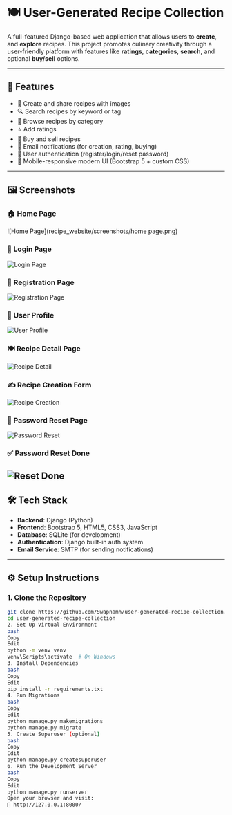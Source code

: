 # 🍽️ User-Generated Recipe Collection

A full-featured Django-based web application that allows users to **create**, and **explore** recipes. This project promotes culinary creativity through a user-friendly platform with features like **ratings**, **categories**, **search**, and optional **buy/sell** options.

---

## 🚀 Features

- 📝 Create and share recipes with images
- 🔍 Search recipes by keyword or tag
- 📂 Browse recipes by category
- ⭐ Add ratings
- 🛒 Buy and sell recipes
- 📨 Email notifications (for creation, rating, buying)
- 👤 User authentication (register/login/reset password)
- 📱 Mobile-responsive modern UI (Bootstrap 5 + custom CSS)

---

## 🖼️ Screenshots

### 🏠 Home Page
![Home Page](recipe_website/screenshots/home page.png)

### 🔐 Login Page
![Login Page](screenshots/users_login.png)

### 📝 Registration Page
![Registration Page](screenshots/users_register.png)

### 👤 User Profile
![User Profile](screenshots/users_profile.png)

### 🍽️ Recipe Detail Page
![Recipe Detail](screenshots/detail.png)

### ✍️ Recipe Creation Form
![Recipe Creation](screenshots/recipe_submit.png)

### 🔑 Password Reset Page
![Password Reset](recipe_website/screenshots/users_password-reset.png)

### ✅ Password Reset Done
![Reset Done](screenshots/users_password-reset_done.png)
---

## 🛠️ Tech Stack

- **Backend**: Django (Python)
- **Frontend**: Bootstrap 5, HTML5, CSS3, JavaScript
- **Database**: SQLite (for development)
- **Authentication**: Django built-in auth system
- **Email Service**: SMTP (for sending notifications)

---

## ⚙️ Setup Instructions

### 1. Clone the Repository
```bash
git clone https://github.com/Swapnamh/user-generated-recipe-collection.git
cd user-generated-recipe-collection
2. Set Up Virtual Environment
bash
Copy
Edit
python -m venv venv
venv\Scripts\activate  # On Windows
3. Install Dependencies
bash
Copy
Edit
pip install -r requirements.txt
4. Run Migrations
bash
Copy
Edit
python manage.py makemigrations
python manage.py migrate
5. Create Superuser (optional)
bash
Copy
Edit
python manage.py createsuperuser
6. Run the Development Server
bash
Copy
Edit
python manage.py runserver
Open your browser and visit:
📍 http://127.0.0.1:8000/



